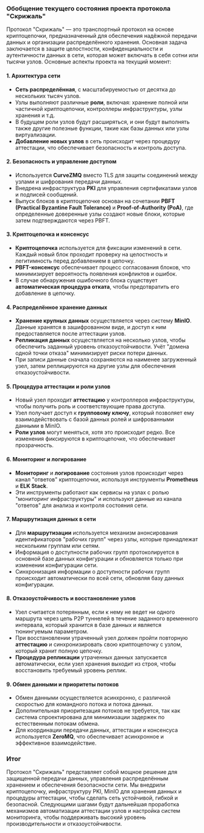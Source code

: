 ### Обобщение текущего состояния проекта протокола "Скрижаль"

Протокол "Скрижаль" — это транспортный протокол на основе криптоцепочки, предназначенный для обеспечения надёжной передачи данных и организации распределённого хранения. Основная задача заключается в защите целостности, конфиденциальности и аутентичности данных в сети, которая может включать в себя сотни или тысячи узлов. Основные аспекты проекта на текущий момент:

#### 1. **Архитектура сети**
- **Сеть распределённая**, с масштабируемостью от десятка до нескольких тысяч узлов.
- Узлы выполняют различные **роли**, включая: хранение полной или частичной криптоцепочки, контроллеры инфраструктуры, узлы хранения и т.д.
- В будущем роли узлов будут расширяться, и они будут выполнять также другие полезные функции, такие как базы данных или узлы виртуализации.
- **Добавление новых узлов** в сеть происходит через процедуру аттестации, что обеспечивает безопасность и контроль доступа.

#### 2. **Безопасность и управление доступом**
- Используется **CurveZMQ** вместо TLS для защиты соединений между узлами и шифрования передачи данных.
- Внедрена инфраструктура **PKI** для управления сертификатами узлов и подписей сообщений.
- Выпуск блоков в криптоцепочке основан на сочетании **PBFT (Practical Byzantine Fault Tolerance)** и **Proof-of-Authority (PoA)**, где определенные доверенные узлы создают новые блоки, которые затем подтверждаются через PBFT.

#### 3. **Криптоцепочка и консенсус**
- **Криптоцепочка** используется для фиксации изменений в сети. Каждый новый блок проходит проверку на целостность и легитимность перед добавлением в цепочку.
- **PBFT-консенсус** обеспечивает процесс согласования блоков, что минимизирует вероятность появления конфликтов и ошибок.
- В случае обнаружения ошибочного блока существует **автоматическая процедура отката**, чтобы предотвратить его добавление в цепочку.

#### 4. **Распределённое хранение данных**
- **Хранение крупных данных** осуществляется через систему **MinIO**. Данные хранятся в зашифрованном виде, и доступ к ним предоставляется после аттестации узлов.
- **Репликация данных** осуществляется на несколько узлов, чтобы обеспечить заданный уровень отказоустойчивости. Учёт "домена одной точки отказа" минимизирует риски потери данных.
- При записи данные сначала сохраняются на наименее загруженный узел, затем реплицируются на другие узлы для обеспечения отказоустойчивости.

#### 5. **Процедура аттестации и роли узлов**
- Новый узел проходит **аттестацию** у контроллеров инфраструктуры, чтобы получить роль и соответствующие права доступа.
- Узел получает доступ к **групповому ключу**, который позволяет ему взаимодействовать с базой данных ролей и шифрованными данными в MinIO.
- **Роли узлов** могут меняться, хотя это происходит редко. Все изменения фиксируются в криптоцепочке, что обеспечивает прозрачность.

#### 6. **Мониторинг и логирование**
- **Мониторинг** и **логирование** состояния узлов происходит через канал "ответов" криптоцепочки, используя инструменты **Prometheus** и **ELK Stack**.
- Эти инструменты работают как сервисы на узлах с ролью "мониторинг инфраструктуры" и используют данные из канала "ответов" для анализа и контроля состояния сети.

#### 7. **Маршрутизация данных в сети**
- Для **маршрутизации** используется механизм анонсирования идентификаторов "рабочих групп" через узлы, которые принадлежат нескольким группам или сетям.
- Информация о доступности рабочих групп протоколируется в основной базе данных конфигурации и обновляется только при изменении конфигурации сети.
- Синхронизация информации о доступности рабочих групп происходит автоматически по всей сети, обновляя базу данных конфигурации.

#### 8. **Отказоустойчивость и восстановление узлов**
- Узел считается потерянным, если к нему не ведет ни одного маршрута через цепь P2P туннелей в течение заданного временного интервала, который хранится в базе данных и является тюнингуемым параметром.
- При восстановлении утраченный узел должен пройти повторную **аттестацию** и синхронизировать свою криптоцепочку с узлом, который хранит полную цепочку.
- **Процедура репликации** утраченных данных запускается автоматически, если узел хранения выходит из строя, чтобы восстановить требуемый уровень реплик.

#### 9. **Обмен данными и приоритеты потоков**
- Обмен данными осуществляется асинхронно, с различной скоростью для командного потока и потока данных.
- Дополнительная приоритезация потоков не требуется, так как система спроектирована для минимизации задержек по естественным потокам обмена.
- Для координации передачи данных, аттестации и консенсуса используется **ZeroMQ**, что обеспечивает асинхронное и эффективное взаимодействие.

### Итог
Протокол "Скрижаль" представляет собой мощное решение для защищенной передачи данных, управления распределённым хранением и обеспечения безопасности сети. Мы внедрили криптоцепочку, инфраструктуру PKI, MinIO для хранения данных и процедуры аттестации, чтобы сделать сеть устойчивой, гибкой и безопасной. Следующими шагами будут дальнейшая проработка механизмов автоматизации аттестации узлов и настройка систем мониторинга, чтобы поддерживать высокий уровень производительности и отказоустойчивости.
